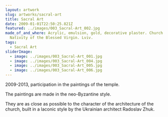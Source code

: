 ```yaml
---
layout: artwork
slug: artworks/sacral-art
title: Sacral Art
date: 2009-01-01T22:50:25.821Z
featured: ../images/003_Sacral-Art_002.jpg
made_of_and_where: Acrylic, emulsion, gold, decorative plaster. Church of the
  Nativity of the Blessed Virgin. Lviv.
tags:
  - Sacral Art
sliderImage:
  - image: ../images/003_Sacral-Art_001.jpg
  - image: ../images/003_Sacral-Art_004.jpg
  - image: ../images/003_Sacral-Art_005.jpg
  - image: ../images/003_Sacral-Art_006.jpg
---
```


2009-2013, participation in the paintings of the temple.

The paintings are made in the neo-Byzantine style.

They are as close as possible to the character of the architecture of the church, built in a laconic style by the Ukrainian architect Radoslav Zhuk.
